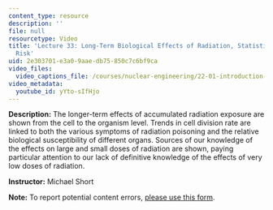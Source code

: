 ```yaml
---
content_type: resource
description: ''
file: null
resourcetype: Video
title: 'Lecture 33: Long-Term Biological Effects of Radiation, Statistics, Radiation
  Risk'
uid: 2e303701-e3a0-9aae-db75-850c7c6bf9ca
video_files:
  video_captions_file: /courses/nuclear-engineering/22-01-introduction-to-nuclear-engineering-and-ionizing-radiation-fall-2016/lecture-videos/long-term-biological-effects-of-radiation-statistics-radiation-risk/yYto-sIfHjo.vtt
video_metadata:
  youtube_id: yYto-sIfHjo
---
```


**Description:** The longer-term effects of accumulated radiation exposure are shown from the cell to the organism level. Trends in cell division rate are linked to both the various symptoms of radiation poisoning and the relative biological susceptibility of different organs. Sources of our knowledge of the effects on large and small doses of radiation are shown, paying particular attention to our lack of definitive knowledge of the effects of very low doses of radiation.

**Instructor:** Michael Short

**Note:** To report potential content errors, [please use this form](https://forms.gle/8B2zcUvfCtgJdTdE7).
